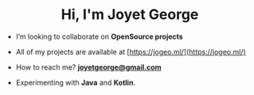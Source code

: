 <h1 align="center">Hi, I'm Joyet George</h1>

-  I’m looking to collaborate on **OpenSource projects**

-  All of my projects are available at [https://jogeo.ml/](https://jogeo.ml/)

-  How to reach me? **joyetgeorge@gmail.com**

-  Experimenting with **Java** and **Kotlin**.

